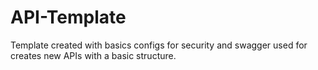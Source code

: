 # API-Template
Template created with basics configs for security and swagger used for creates new APIs with a basic structure.
